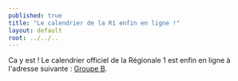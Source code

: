 ```yaml
---
published: true
title: "Le calendrier de la R1 enfin en ligne !"
layout: default
root: ../../..
---
```


Ca y est ! Le calendrier officiel de la Régionale 1 est enfin en ligne à l'adresse suivante : [Groupe B](http://www.echecs.asso.fr/Equipes.aspx?Groupe=1284 "Ligue Midi-Pyrénées/Régionale 1/Groupe B").